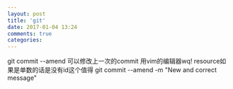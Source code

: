 ```yaml
---
layout: post
title: 'git'
date: 2017-01-04 13:24
comments: true
categories: 
---
```

git commit --amend 可以修改上一次的commit 用vim的编辑器wq!
resource如果是单数的话是没有id这个值得
git commit --amend -m "New and correct message"